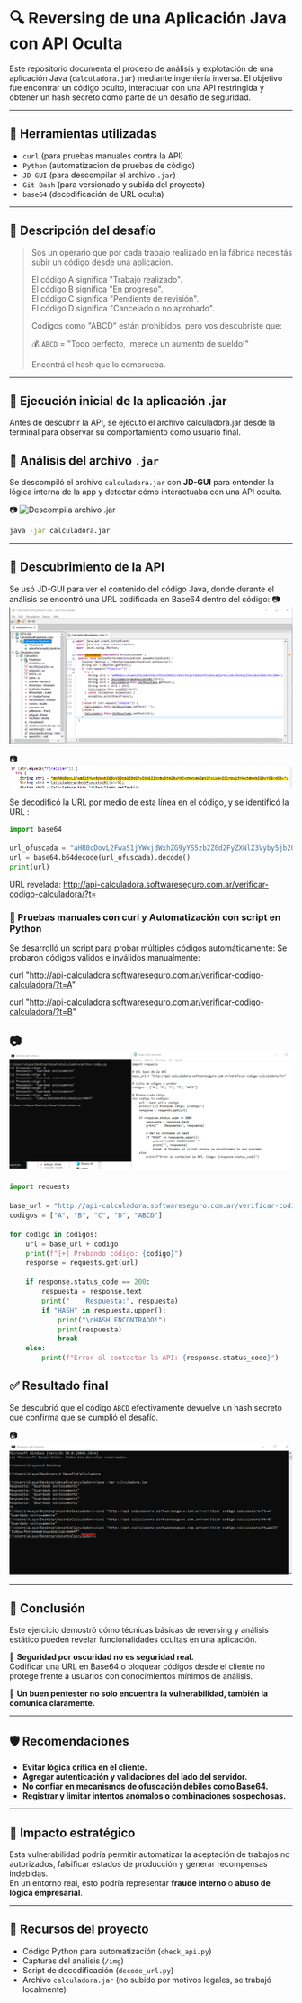 # 🔍 Reversing de una Aplicación Java con API Oculta

Este repositorio documenta el proceso de análisis y explotación de una aplicación Java (`calculadora.jar`) mediante ingeniería inversa.
El objetivo fue encontrar un código oculto, interactuar con una API restringida y obtener un hash secreto como parte de un desafío de seguridad.

---

## 🧰 Herramientas utilizadas

- `curl` (para pruebas manuales contra la API)
- `Python` (automatización de pruebas de código)
- `JD-GUI` (para descompilar el archivo `.jar`)
- `Git Bash` (para versionado y subida del proyecto)
- `base64` (decodificación de URL oculta)

---

## 🧩 Descripción del desafío

> Sos un operario que por cada trabajo realizado en la fábrica necesitás subir un código desde una aplicación.  
>  
> El código A significa "Trabajo realizado".  
> El código B significa "En progreso".  
> El código C significa "Pendiente de revisión".  
> El código D significa "Cancelado o no aprobado".  
>
> Códigos como "ABCD" están prohibidos, pero vos descubriste que:
>
> 💰 `ABCD` = "Todo perfecto, ¡merece un aumento de sueldo!"
>
> Encontrá el hash que lo comprueba.

---
## 🚀 Ejecución inicial de la aplicación .jar
Antes de descubrir la API, se ejecutó el archivo calculadora.jar desde la terminal para observar su comportamiento como usuario final.


## 🧪 Análisis del archivo `.jar`

Se descompiló el archivo `calculadora.jar` con **JD-GUI** para entender la lógica interna de la app y 
detectar cómo interactuaba con una API oculta.

📷 ![Descompila archivo .jar](img/primerasPruebas.png)

```bash
java -jar calculadora.jar
```
---

## 🔐 Descubrimiento de la API
Se usó JD-GUI para ver el contenido del código Java, donde durante el análisis se encontró una URL 
codificada en Base64 dentro del código:
📷 ![Ejecución de calculadora.jar en JD-GUI](img/DecodCalc.png)

📷 ![URL](img/cod64.png)

Se decodificó la URL por medio de esta línea en el código, y se identificó la URL :
```python
import base64

url_ofuscada = "aHR0cDovL2FwaS1jYWxjdWxhZG9yYS5zb2Z0d2FyZXNlZ3Vyby5jb20uYXIvdmVyaWZpY2FyLWNvZGlnby1jYWxjdWxhZG9yYS8/dD0="
url = base64.b64decode(url_ofuscada).decode()
print(url)
``` 

 URL revelada:
http://api-calculadora.softwareseguro.com.ar/verificar-codigo-calculadora/?t=


### 🧪 Pruebas manuales con curl y Automatización con script en Python
Se desarrolló un script para probar múltiples códigos automáticamente:
Se probaron códigos válidos e inválidos manualmente:

curl "http://api-calculadora.softwareseguro.com.ar/verificar-codigo-calculadora/?t=A"

curl "http://api-calculadora.softwareseguro.com.ar/verificar-codigo-calculadora/?t=B"

## 📷 ![Automatización de Puerbas](img/automatizacionCalc.png)

```python
import requests

base_url = "http://api-calculadora.softwareseguro.com.ar/verificar-codigo-calculadora/?t="
codigos = ["A", "B", "C", "D", "ABCD"]

for codigo in codigos:
    url = base_url + codigo
    print(f"[+] Probando código: {codigo}")
    response = requests.get(url)

    if response.status_code == 200:
        respuesta = response.text
        print("    Respuesta:", respuesta)
        if "HASH" in respuesta.upper():
            print("\nHASH ENCONTRADO!")
            print(respuesta)
            break
    else:
        print(f"Error al contactar la API: {response.status_code}")

``` 

## ✅ Resultado final

Se descubrió que el código `ABCD` efectivamente devuelve un hash secreto que confirma que se cumplió el desafío.

📷 ![Hash obtenido](img/hash.png)

---

## 📌 Conclusión

Este ejercicio demostró cómo técnicas básicas de reversing y análisis estático pueden revelar 
funcionalidades ocultas en una aplicación.  

🔐 **Seguridad por oscuridad no es seguridad real.**  
Codificar una URL en Base64 o bloquear códigos desde el cliente no protege frente a usuarios con 
conocimientos mínimos de análisis.

🧠 **Un buen pentester no solo encuentra la vulnerabilidad, también la comunica claramente.**

---

## 🛡️ Recomendaciones

- **Evitar lógica crítica en el cliente.**
- **Agregar autenticación y validaciones del lado del servidor.**
- **No confiar en mecanismos de ofuscación débiles como Base64.**
- **Registrar y limitar intentos anómalos o combinaciones sospechosas.**

---

## 🎯 Impacto estratégico

Esta vulnerabilidad podría permitir automatizar la aceptación de trabajos no autorizados, falsificar 
estados de producción y generar recompensas indebidas.  
En un entorno real, esto podría representar **fraude interno** o **abuso de lógica empresarial**.

---

## 📎 Recursos del proyecto

- Código Python para automatización (`check_api.py`)
- Capturas del análisis (`/img`)
- Script de decodificación (`decode_url.py`)
- Archivo `calculadora.jar` (no subido por motivos legales, se trabajó localmente)
